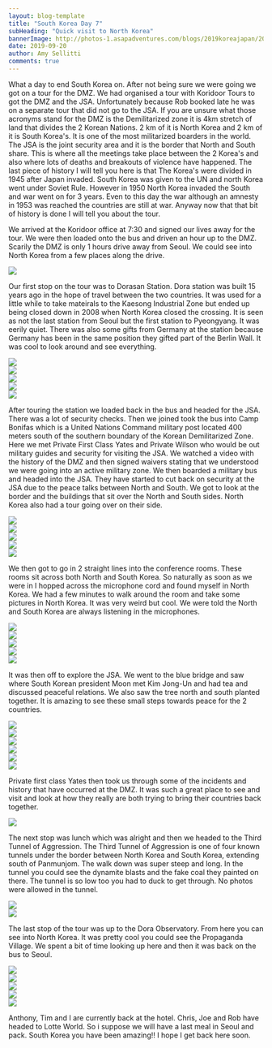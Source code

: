 ```yaml
---
layout: blog-template
title: "South Korea Day 7"
subHeading: "Quick visit to North Korea"
bannerImage: http://photos-1.asapadventures.com/blogs/2019koreajapan/2019-09-20/20190920142849_IMG_1642.jpg_compressed.JPEG
date: 2019-09-20
author: Amy Sellitti
comments: true
---
```


What a day to end South Korea on. After not being sure we were going we got on a tour for the DMZ. We had organised a tour with Koridoor Tours to got the DMZ and the JSA. Unfortunately because Rob booked late he was on a separate tour that did not go to the JSA. If you are unsure what those acronyms stand for the DMZ is the Demilitarized zone it is 4km stretch of land that divides the 2 Korean Nations. 2 km of it is North Korea and 2 km of it is South Korea's. It is one of the most militarized boarders in the world. The JSA is the joint security area and it is the border that North and South share. This is where all the meetings take place between the 2 Korea's and also where lots of deaths and breakouts of violence have happened. The last piece of history I will tell you here is that The Korea's were divided in 1945 after Japan invaded. South Korea was given to the UN and north Korea went under Soviet Rule. However in 1950 North Korea invaded the South and war went on for 3 years. Even to this day the war although an amnesty in 1953 was reached the countries are still at war. Anyway now that that bit of history is done I will tell you about the tour.

We arrived at the Koridoor office at 7:30 and signed our lives away for the tour. We were then loaded onto the bus and driven an hour up to the DMZ. Scarily the DMZ is only 1 hours drive away from Seoul. We could see into North Korea from a few places along the drive.

<div class="center-image"><img src="http://photos-1.asapadventures.com/blogs/2019koreajapan/2019-09-20/IMG_20190920_084728.jpg_compressed.JPEG"/></div>

Our first stop on the tour was to Dorasan Station. Dora station was built 15 years ago in the hope of travel between the two countries. It was used for a little while to take mateirals to the Kaesong Industrial Zone but ended up being closed down in 2008 when North Korea closed the crossing. It is seen as not the last station from Seoul but the first station to Pyeongyang. It was eerily quiet. There was also some gifts from Germany at the station because Germany has been in the same position they gifted part of the Berlin Wall. It was cool to look around and see everything.

<div class="center-image"><img src="http://photos-1.asapadventures.com/blogs/2019koreajapan/2019-09-20/20190920101719_IMG_1493.jpg_compressed.JPEG"/></div>
<div class="center-image"><img src="http://photos-1.asapadventures.com/blogs/2019koreajapan/2019-09-20/20190920102241_IMG_1496.jpg_compressed.JPEG"/></div>
<div class="center-image"><img src="http://photos-1.asapadventures.com/blogs/2019koreajapan/2019-09-20/20190920102432_IMG_1501.jpg_compressed.JPEG"/></div>
<div class="center-image"><img src="http://photos-1.asapadventures.com/blogs/2019koreajapan/2019-09-20/20190920102923_IMG_1511.jpg_compressed.JPEG"/></div>
<div class="center-image"><img src="http://photos-1.asapadventures.com/blogs/2019koreajapan/2019-09-20/20190920103246_IMG_1517.jpg_compressed.JPEG"/></div>

After touring the station we loaded back in the bus and headed for the JSA. There was a lot of security checks. Then we joined took the bus into Camp Bonifas which is a United Nations Command military post located 400 meters south of the southern boundary of the Korean Demilitarized Zone. Here we met Private First Class Yates and Private Wilson who would be out military guides and security for visiting the JSA. We watched a video with the history of the DMZ and then signed waivers stating that we understood we were going into an active military zone. We then boarded a military bus and headed into the JSA. They have started to cut back on security at the JSA due to the peace talks between North and South. We got to look at the border and the buildings that sit over the North and South sides. North Korea also had a tour going over on their side.

<div class="center-image"><img src="http://photos-1.asapadventures.com/blogs/2019koreajapan/2019-09-20/IMG_20190920_102804.jpg_compressed.JPEG"/></div>
<div class="center-image"><img src="http://photos-1.asapadventures.com/blogs/2019koreajapan/2019-09-20/20190920113623_IMG_1544.jpg_compressed.JPEG"/></div>
<div class="center-image"><img src="http://photos-1.asapadventures.com/blogs/2019koreajapan/2019-09-20/20190920113826_IMG_1551_1.jpg_compressed.JPEG"/></div>
<div class="center-image"><img src="http://photos-1.asapadventures.com/blogs/2019koreajapan/2019-09-20/IMG_20190920_103031.jpg_compressed.JPEG"/></div>
<div class="center-image"><img src="http://photos-1.asapadventures.com/blogs/2019koreajapan/2019-09-20/IMG_20190920_103243.jpg_compressed.JPEG"/></div>

We then got to go in 2 straight lines into the conference rooms. These rooms sit across both North and South Korea. So naturally as soon as we were in I hopped across the microphone cord and found myself in North Korea. We had a few minutes to walk around the room and take some pictures in North Korea. It was very weird but cool. We were told the North and South Korea are always listening in the microphones.

<div class="center-image"><img src="http://photos-1.asapadventures.com/blogs/2019koreajapan/2019-09-20/IMG_20190920_104035.jpg_compressed.JPEG"/></div>
<div class="center-image"><img src="http://photos-1.asapadventures.com/blogs/2019koreajapan/2019-09-20/IMG_20190920_104050.jpg_compressed.JPEG"/></div>
<div class="center-image"><img src="http://photos-1.asapadventures.com/blogs/2019koreajapan/2019-09-20/20190920114224_IMG_1556.jpg_compressed.JPEG"/></div>
<div class="center-image"><img src="http://photos-1.asapadventures.com/blogs/2019koreajapan/2019-09-20/20190920114319_IMG_1560_1.jpg_compressed.JPEG"/></div>
<div class="center-image"><img src="http://photos-1.asapadventures.com/blogs/2019koreajapan/2019-09-20/20190920114426_IMG_1569_1.jpg_compressed.JPEG"/></div>

It was then off to explore the JSA. We went to the blue bridge and saw where South Korean president Moon met Kim Jong-Un and had tea and discussed peaceful relations. We also saw the tree north and south planted together. It is amazing to see these small steps towards peace for the 2 countries.

<div class="center-image"><img src="http://photos-1.asapadventures.com/blogs/2019koreajapan/2019-09-20/20190920114703_IMG_1575.jpg_compressed.JPEG"/></div>
<div class="center-image"><img src="http://photos-1.asapadventures.com/blogs/2019koreajapan/2019-09-20/20190920114831_IMG_1582.jpg_compressed.JPEG"/></div>
<div class="center-image"><img src="http://photos-1.asapadventures.com/blogs/2019koreajapan/2019-09-20/20190920115338_IMG_1588.jpg_compressed.JPEG"/></div>
<div class="center-image"><img src="http://photos-1.asapadventures.com/blogs/2019koreajapan/2019-09-20/20190920115539_IMG_1600.jpg_compressed.JPEG"/></div>
<div class="center-image"><img src="http://photos-1.asapadventures.com/blogs/2019koreajapan/2019-09-20/20190920115555_IMG_1602.jpg_compressed.JPEG"/></div>
<div class="center-image"><img src="http://photos-1.asapadventures.com/blogs/2019koreajapan/2019-09-20/20190920115707_IMG_1608.jpg_compressed.JPEG"/></div>

Private first class Yates then took us through some of the incidents and history that have occurred at the DMZ. It was such a great place to see and visit and look at how they really are both trying to bring their countries back together.

<div class="center-image"><img src="http://photos-1.asapadventures.com/blogs/2019koreajapan/2019-09-20/20190920122302_IMG_1621.jpg_compressed.JPEG"/></div>

The next stop was lunch which was alright and then we headed to the Third Tunnel of Aggression. The Third Tunnel of Aggression is one of four known tunnels under the border between North Korea and South Korea, extending south of Panmunjom. The walk down was super steep and long. In the tunnel you could see the dynamite blasts and the fake coal they painted on there. The tunnel is so low too you had to duck to get through. No photos were allowed in the tunnel.

<div class="center-image"><img src="http://photos-1.asapadventures.com/blogs/2019koreajapan/2019-09-20/20190920142635_IMG_1633.jpg_compressed.JPEG"/></div>
<div class="center-image"><img src="http://photos-1.asapadventures.com/blogs/2019koreajapan/2019-09-20/20190920142849_IMG_1642.jpg_compressed.JPEG"/></div>

The last stop of the tour was up to the Dora Observatory. From here you can see into North Korea. It was pretty cool you could see the Propaganda Village. We spent a bit of time looking up here and then it was back on the bus to Seoul.

<div class="center-image"><img src="http://photos-1.asapadventures.com/blogs/2019koreajapan/2019-09-20/IMG_20190920_135058.jpg_compressed.JPEG"/></div>
<div class="center-image"><img src="http://photos-1.asapadventures.com/blogs/2019koreajapan/2019-09-20/IMG_20190920_135110.jpg_compressed.JPEG"/></div>
<div class="center-image"><img src="http://photos-1.asapadventures.com/blogs/2019koreajapan/2019-09-20/IMG_20190920_135208.jpg_compressed.JPEG"/></div>
<div class="center-image"><img src="http://photos-1.asapadventures.com/blogs/2019koreajapan/2019-09-20/IMG_20190920_135356.jpg_compressed.JPEG"/></div>
<div class="center-image"><img src="http://photos-1.asapadventures.com/blogs/2019koreajapan/2019-09-20/20190920151217_IMG_1673.jpg_compressed.JPEG"/></div>

Anthony, Tim and I are currently back at the hotel. Chris, Joe and Rob have headed to Lotte World. So i suppose we will have a last meal in Seoul and pack. South Korea you have been amazing!! I hope I get back here soon.

